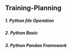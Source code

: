 ## Training-Planning
##### 1. Python file Operation 
##### 2. Python Basic
##### 3. Python Pandas Framework
